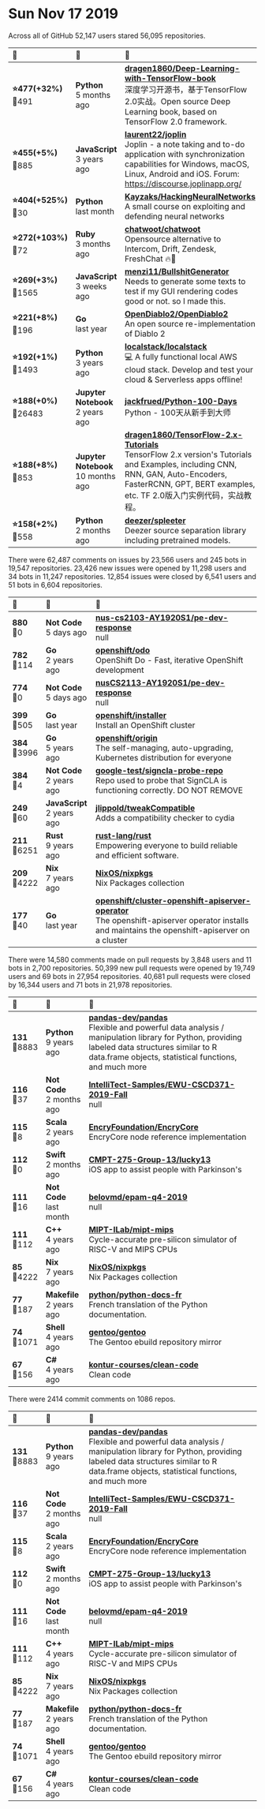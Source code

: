 # Sun Nov 17 2019

Across all of GitHub 52,147 users stared 
56,095 repositories. 

| :page_with_curl: | :calendar: | :page_with_curl: |
| :--- | :--- | :--- |
| **:star:477(+32%)**<br>:twisted_rightwards_arrows:491 | **Python**<br>5 months ago | **[dragen1860/Deep-Learning-with-TensorFlow-book](https://github.com/dragen1860/Deep-Learning-with-TensorFlow-book)**<br>深度学习开源书，基于TensorFlow 2.0实战。Open source Deep Learning book, based on TensorFlow 2.0 framework. |
| **:star:455(+5%)**<br>:twisted_rightwards_arrows:885 | **JavaScript**<br>3 years ago | **[laurent22/joplin](https://github.com/laurent22/joplin)**<br>Joplin - a note taking and to-do application with synchronization capabilities for Windows, macOS, Linux, Android and iOS. Forum: https://discourse.joplinapp.org/ |
| **:star:404(+525%)**<br>:twisted_rightwards_arrows:30 | **Python**<br>last month | **[Kayzaks/HackingNeuralNetworks](https://github.com/Kayzaks/HackingNeuralNetworks)**<br>A small course on exploiting and defending neural networks |
| **:star:272(+103%)**<br>:twisted_rightwards_arrows:72 | **Ruby**<br>3 months ago | **[chatwoot/chatwoot](https://github.com/chatwoot/chatwoot)**<br>Opensource alternative to Intercom, Drift, Zendesk, FreshChat 🔥💬 |
| **:star:269(+3%)**<br>:twisted_rightwards_arrows:1565 | **JavaScript**<br>3 weeks ago | **[menzi11/BullshitGenerator](https://github.com/menzi11/BullshitGenerator)**<br> Needs to generate some texts to test if my GUI rendering codes good or not. so I made this. |
| **:star:221(+8%)**<br>:twisted_rightwards_arrows:196 | **Go**<br>last year | **[OpenDiablo2/OpenDiablo2](https://github.com/OpenDiablo2/OpenDiablo2)**<br>An open source re-implementation of Diablo 2 |
| **:star:192(+1%)**<br>:twisted_rightwards_arrows:1493 | **Python**<br>3 years ago | **[localstack/localstack](https://github.com/localstack/localstack)**<br>💻  A fully functional local AWS cloud stack. Develop and test your cloud & Serverless apps offline! |
| **:star:188(+0%)**<br>:twisted_rightwards_arrows:26483 | **Jupyter Notebook**<br>2 years ago | **[jackfrued/Python-100-Days](https://github.com/jackfrued/Python-100-Days)**<br>Python - 100天从新手到大师 |
| **:star:188(+8%)**<br>:twisted_rightwards_arrows:853 | **Jupyter Notebook**<br>10 months ago | **[dragen1860/TensorFlow-2.x-Tutorials](https://github.com/dragen1860/TensorFlow-2.x-Tutorials)**<br>TensorFlow 2.x version's  Tutorials and Examples, including CNN, RNN, GAN, Auto-Encoders, FasterRCNN, GPT, BERT examples, etc. TF 2.0版入门实例代码，实战教程。 |
| **:star:158(+2%)**<br>:twisted_rightwards_arrows:558 | **Python**<br>2 months ago | **[deezer/spleeter](https://github.com/deezer/spleeter)**<br>Deezer source separation library including pretrained models. |

There were 62,487 comments on issues by 23,566 users and 245 bots in 19,547 repositories.
23,426 new issues were opened by 11,298 users and 34 bots in 11,247 repositories.
12,854 issues were closed by 6,541 users and 51 bots in 6,604 repositories.

| :speech_balloon: | :calendar: | :page_with_curl: |
| :--- | :--- | :--- |
| **880**<br>:twisted_rightwards_arrows:0 | **Not Code**<br>5 days ago | **[nus-cs2103-AY1920S1/pe-dev-response](https://github.com/nus-cs2103-AY1920S1/pe-dev-response)**<br>null |
| **782**<br>:twisted_rightwards_arrows:114 | **Go**<br>2 years ago | **[openshift/odo](https://github.com/openshift/odo)**<br>OpenShift Do - Fast, iterative OpenShift development |
| **774**<br>:twisted_rightwards_arrows:0 | **Not Code**<br>5 days ago | **[nusCS2113-AY1920S1/pe-dev-response](https://github.com/nusCS2113-AY1920S1/pe-dev-response)**<br>null |
| **399**<br>:twisted_rightwards_arrows:505 | **Go**<br>last year | **[openshift/installer](https://github.com/openshift/installer)**<br>Install an OpenShift cluster |
| **384**<br>:twisted_rightwards_arrows:3996 | **Go**<br>5 years ago | **[openshift/origin](https://github.com/openshift/origin)**<br>The self-managing, auto-upgrading, Kubernetes distribution for everyone |
| **384**<br>:twisted_rightwards_arrows:4 | **Not Code**<br>2 years ago | **[google-test/signcla-probe-repo](https://github.com/google-test/signcla-probe-repo)**<br>Repo used to probe that SignCLA is functioning correctly.  DO NOT REMOVE |
| **249**<br>:twisted_rightwards_arrows:60 | **JavaScript**<br>2 years ago | **[jlippold/tweakCompatible](https://github.com/jlippold/tweakCompatible)**<br>Adds a compatibility checker to cydia |
| **211**<br>:twisted_rightwards_arrows:6251 | **Rust**<br>9 years ago | **[rust-lang/rust](https://github.com/rust-lang/rust)**<br>Empowering everyone to build reliable and efficient software. |
| **209**<br>:twisted_rightwards_arrows:4222 | **Nix**<br>7 years ago | **[NixOS/nixpkgs](https://github.com/NixOS/nixpkgs)**<br>Nix Packages collection |
| **177**<br>:twisted_rightwards_arrows:40 | **Go**<br>last year | **[openshift/cluster-openshift-apiserver-operator](https://github.com/openshift/cluster-openshift-apiserver-operator)**<br>The openshift-apiserver operator installs and maintains the openshift-apiserver on a cluster |

There were 14,580 comments made on pull requests by 3,848 users and 11 bots in 2,700 repositories.
50,399 new pull requests were opened by 19,749 users and 69 bots in 27,954 repositories.
40,681 pull requests were closed by 16,344 users and 71 bots in 21,978 repositories.

| :speech_balloon: | :calendar: | :page_with_curl: |
| :--- | :--- | :--- |
| **131**<br>:twisted_rightwards_arrows:8883 | **Python**<br>9 years ago | **[pandas-dev/pandas](https://github.com/pandas-dev/pandas)**<br>Flexible and powerful data analysis / manipulation library for Python, providing labeled data structures similar to R data.frame objects, statistical functions, and much more |
| **116**<br>:twisted_rightwards_arrows:37 | **Not Code**<br>2 months ago | **[IntelliTect-Samples/EWU-CSCD371-2019-Fall](https://github.com/IntelliTect-Samples/EWU-CSCD371-2019-Fall)**<br>null |
| **115**<br>:twisted_rightwards_arrows:8 | **Scala**<br>2 years ago | **[EncryFoundation/EncryCore](https://github.com/EncryFoundation/EncryCore)**<br>EncryCore node reference implementation |
| **112**<br>:twisted_rightwards_arrows:0 | **Swift**<br>2 months ago | **[CMPT-275-Group-13/lucky13](https://github.com/CMPT-275-Group-13/lucky13)**<br>iOS app to assist people with Parkinson's |
| **111**<br>:twisted_rightwards_arrows:16 | **Not Code**<br>last month | **[belovmd/epam-q4-2019](https://github.com/belovmd/epam-q4-2019)**<br>null |
| **111**<br>:twisted_rightwards_arrows:112 | **C++**<br>4 years ago | **[MIPT-ILab/mipt-mips](https://github.com/MIPT-ILab/mipt-mips)**<br>Cycle-accurate pre-silicon simulator of RISC-V and MIPS CPUs |
| **85**<br>:twisted_rightwards_arrows:4222 | **Nix**<br>7 years ago | **[NixOS/nixpkgs](https://github.com/NixOS/nixpkgs)**<br>Nix Packages collection |
| **77**<br>:twisted_rightwards_arrows:187 | **Makefile**<br>2 years ago | **[python/python-docs-fr](https://github.com/python/python-docs-fr)**<br>French translation of the Python documentation. |
| **74**<br>:twisted_rightwards_arrows:1071 | **Shell**<br>4 years ago | **[gentoo/gentoo](https://github.com/gentoo/gentoo)**<br>The Gentoo ebuild repository mirror |
| **67**<br>:twisted_rightwards_arrows:156 | **C#**<br>4 years ago | **[kontur-courses/clean-code](https://github.com/kontur-courses/clean-code)**<br>Clean code |

There were 2414 commit comments on 1086 repos.

| :speech_balloon: | :calendar: | :page_with_curl: |
| :--- | :--- | :--- |
| **131**<br>:twisted_rightwards_arrows:8883 | **Python**<br>9 years ago | **[pandas-dev/pandas](https://github.com/pandas-dev/pandas)**<br>Flexible and powerful data analysis / manipulation library for Python, providing labeled data structures similar to R data.frame objects, statistical functions, and much more |
| **116**<br>:twisted_rightwards_arrows:37 | **Not Code**<br>2 months ago | **[IntelliTect-Samples/EWU-CSCD371-2019-Fall](https://github.com/IntelliTect-Samples/EWU-CSCD371-2019-Fall)**<br>null |
| **115**<br>:twisted_rightwards_arrows:8 | **Scala**<br>2 years ago | **[EncryFoundation/EncryCore](https://github.com/EncryFoundation/EncryCore)**<br>EncryCore node reference implementation |
| **112**<br>:twisted_rightwards_arrows:0 | **Swift**<br>2 months ago | **[CMPT-275-Group-13/lucky13](https://github.com/CMPT-275-Group-13/lucky13)**<br>iOS app to assist people with Parkinson's |
| **111**<br>:twisted_rightwards_arrows:16 | **Not Code**<br>last month | **[belovmd/epam-q4-2019](https://github.com/belovmd/epam-q4-2019)**<br>null |
| **111**<br>:twisted_rightwards_arrows:112 | **C++**<br>4 years ago | **[MIPT-ILab/mipt-mips](https://github.com/MIPT-ILab/mipt-mips)**<br>Cycle-accurate pre-silicon simulator of RISC-V and MIPS CPUs |
| **85**<br>:twisted_rightwards_arrows:4222 | **Nix**<br>7 years ago | **[NixOS/nixpkgs](https://github.com/NixOS/nixpkgs)**<br>Nix Packages collection |
| **77**<br>:twisted_rightwards_arrows:187 | **Makefile**<br>2 years ago | **[python/python-docs-fr](https://github.com/python/python-docs-fr)**<br>French translation of the Python documentation. |
| **74**<br>:twisted_rightwards_arrows:1071 | **Shell**<br>4 years ago | **[gentoo/gentoo](https://github.com/gentoo/gentoo)**<br>The Gentoo ebuild repository mirror |
| **67**<br>:twisted_rightwards_arrows:156 | **C#**<br>4 years ago | **[kontur-courses/clean-code](https://github.com/kontur-courses/clean-code)**<br>Clean code |

